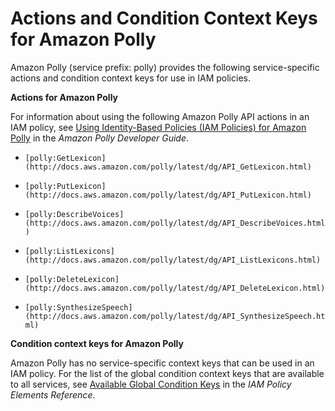 # Actions and Condition Context Keys for Amazon Polly<a name="list_polly"></a>

Amazon Polly \(service prefix: polly\) provides the following service\-specific actions and condition context keys for use in IAM policies\.

**Actions for Amazon Polly**

For information about using the following Amazon Polly API actions in an IAM policy, see [Using Identity\-Based Policies \(IAM Policies\) for Amazon Polly](http://docs.aws.amazon.com/polly/latest/dg/authentication-and-access-control.html) in the *Amazon Polly Developer Guide*\.

+ `[polly:GetLexicon](http://docs.aws.amazon.com/polly/latest/dg/API_GetLexicon.html)`

+ `[polly:PutLexicon](http://docs.aws.amazon.com/polly/latest/dg/API_PutLexicon.html)`

+ `[polly:DescribeVoices](http://docs.aws.amazon.com/polly/latest/dg/API_DescribeVoices.html)`

+ `[polly:ListLexicons](http://docs.aws.amazon.com/polly/latest/dg/API_ListLexicons.html)`

+ `[polly:DeleteLexicon](http://docs.aws.amazon.com/polly/latest/dg/API_DeleteLexicon.html)`

+ `[polly:SynthesizeSpeech](http://docs.aws.amazon.com/polly/latest/dg/API_SynthesizeSpeech.html)`

**Condition context keys for Amazon Polly**

Amazon Polly has no service\-specific context keys that can be used in an IAM policy\. For the list of the global condition context keys that are available to all services, see [Available Global Condition Keys](reference_policies_condition-keys.md#AvailableKeys) in the *IAM Policy Elements Reference*\.